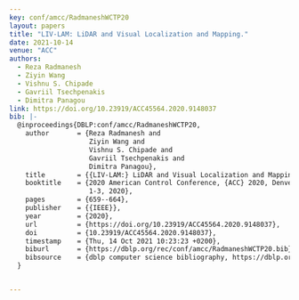 ```yaml
---
key: conf/amcc/RadmaneshWCTP20
layout: papers
title: "LIV-LAM: LiDAR and Visual Localization and Mapping."
date: 2021-10-14
venue: "ACC"
authors:
  - Reza Radmanesh
  - Ziyin Wang
  - Vishnu S. Chipade
  - Gavriil Tsechpenakis
  - Dimitra Panagou
link: https://doi.org/10.23919/ACC45564.2020.9148037
bib: |-
  @inproceedings{DBLP:conf/amcc/RadmaneshWCTP20,
    author       = {Reza Radmanesh and
                    Ziyin Wang and
                    Vishnu S. Chipade and
                    Gavriil Tsechpenakis and
                    Dimitra Panagou},
    title        = {{LIV-LAM:} LiDAR and Visual Localization and Mapping},
    booktitle    = {2020 American Control Conference, {ACC} 2020, Denver, CO, USA, July
                    1-3, 2020},
    pages        = {659--664},
    publisher    = {{IEEE}},
    year         = {2020},
    url          = {https://doi.org/10.23919/ACC45564.2020.9148037},
    doi          = {10.23919/ACC45564.2020.9148037},
    timestamp    = {Thu, 14 Oct 2021 10:23:23 +0200},
    biburl       = {https://dblp.org/rec/conf/amcc/RadmaneshWCTP20.bib},
    bibsource    = {dblp computer science bibliography, https://dblp.org}
  }


---
```

